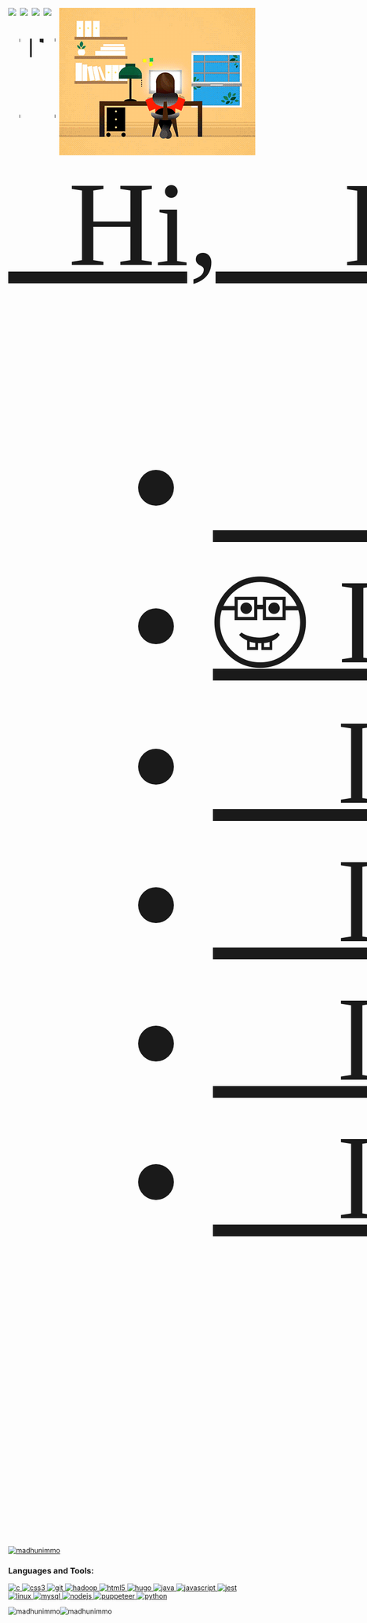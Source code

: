 <img align="right" alt="GIF" src="JXA0.gif" />

<span style="font-family:'Consolas';font-size:65mm;white-space: nowrap;">
<a href="www.linkedin.com/in/madhurimachakraborty93"><img align="left" alt="LinkedIn" width="24px" src="https://img.icons8.com/color/48/000000/linkedin-2--v1.png"</a>
<a href="https://twitter.com/FriendingNimmo"><img align="left" alt="Twitter" width="24px" src="https://img.icons8.com/color/48/000000/twitter.png"</a>
<a href="https://madhunimmo.github.io/"><img align="left" alt="Website" width="24px" src="https://img.icons8.com/color/48/000000/internet--v2.png"</a><a href="https://dev.to/madhunimmo"><img align="left" alt="Dev.to" width="24px" src="https://images.app.goo.gl/7PQHu61HHvPvajK49" alt="madhunimmo"> </p>
&nbsp;
 Hi,👋 I am Madhurima. 
 <ul>
    <li>👩‍🎓 I am a PhD student at UC Riverside.</li>
    <li>🤓 I love to learn new things. </li>
    <li>🍳 I love cooking. </li>
    <li>🧭 I wish to travel all around the world. </li>
    <li>🍫 I have obsessive chocolate disorder.</li>
    <li>🎅 I believe Santa is real.</li>
   </ul>
</span>

<br/>
<br/>
<br/>
<br/>
<br/>




<p align="left"> <a href="https://github.com/ryo-ma/github-profile-trophy"><img src="https://github-profile-trophy.vercel.app/?username=madhunimmo" alt="madhunimmo" /></a> </p>


<h3 align="left">Languages and Tools:</h3>
<p align="left"> <a href="https://www.cprogramming.com/" target="_blank"> <img src="https://devicons.github.io/devicon/devicon.git/icons/c/c-original.svg" alt="c" width="40" height="40"/> </a> <a href="https://www.w3schools.com/css/" target="_blank"> <img src="https://devicons.github.io/devicon/devicon.git/icons/css3/css3-original-wordmark.svg" alt="css3" width="40" height="40"/> </a> <a href="https://git-scm.com/" target="_blank"> <img src="https://www.vectorlogo.zone/logos/git-scm/git-scm-icon.svg" alt="git" width="40" height="40"/> </a> <a href="https://hadoop.apache.org/" target="_blank"> <img src="https://www.vectorlogo.zone/logos/apache_hadoop/apache_hadoop-icon.svg" alt="hadoop" width="40" height="40"/> </a> <a href="https://www.w3.org/html/" target="_blank"> <img src="https://devicons.github.io/devicon/devicon.git/icons/html5/html5-original-wordmark.svg" alt="html5" width="40" height="40"/> </a> <a href="https://gohugo.io/" target="_blank"> <img src="https://api.iconify.design/logos-hugo.svg" alt="hugo" width="40" height="40"/> </a> <a href="https://www.java.com" target="_blank"> <img src="https://devicons.github.io/devicon/devicon.git/icons/java/java-original-wordmark.svg" alt="java" width="40" height="40"/> </a> <a href="https://developer.mozilla.org/en-US/docs/Web/JavaScript" target="_blank"> <img src="https://devicons.github.io/devicon/devicon.git/icons/javascript/javascript-original.svg" alt="javascript" width="40" height="40"/> </a> <a href="https://jestjs.io" target="_blank"> <img src="https://www.vectorlogo.zone/logos/jestjsio/jestjsio-icon.svg" alt="jest" width="40" height="40"/> </a> <a href="https://www.linux.org/" target="_blank"> <img src="https://devicons.github.io/devicon/devicon.git/icons/linux/linux-original.svg" alt="linux" width="40" height="40"/> </a> <a href="https://www.mysql.com/" target="_blank"> <img src="https://devicons.github.io/devicon/devicon.git/icons/mysql/mysql-original-wordmark.svg" alt="mysql" width="40" height="40"/> </a> <a href="https://nodejs.org" target="_blank"> <img src="https://devicons.github.io/devicon/devicon.git/icons/nodejs/nodejs-original-wordmark.svg" alt="nodejs" width="40" height="40"/> </a> <a href="https://github.com/puppeteer/puppeteer" target="_blank"> <img src="https://www.vectorlogo.zone/logos/pptrdev/pptrdev-official.svg" alt="puppeteer" width="40" height="40"/> </a> <a href="https://www.python.org" target="_blank"> <img src="https://devicons.github.io/devicon/devicon.git/icons/python/python-original.svg" alt="python" width="40" height="40"/> </a> </p>

<p><img align="left" src="https://github-readme-stats.vercel.app/api?username=madhunimmo&show_icons=true&&count_private=true&locale=en&theme=onedark&layout=compact" alt="madhunimmo" /></p>

<p><img align="left" src="https://github-readme-stats.vercel.app/api/top-langs/?username=madhunimmo&show_icons=true&&count_private=true&locale=en&theme=onedark&layout=compact" alt="madhunimmo" /></p>


